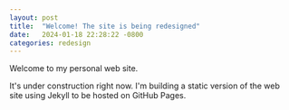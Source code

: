 ```yaml
---
layout: post
title:  "Welcome! The site is being redesigned"
date:   2024-01-18 22:28:22 -0800
categories: redesign
---
```

Welcome to my personal web site.

It's under construction right now. I'm building a static version of the web site 
using Jekyll to be hosted on GitHub Pages.
